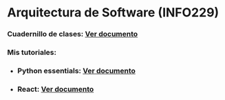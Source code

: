 # Arquitectura de Software (INFO229)



### Cuadernillo de clases: [Ver documento](https://docs.google.com/document/d/1tk83BdHxWoIsKKACsBDRqfjEl_w9nC9XWIvy3faFVZE/edit?usp=sharing)

### Mis tutoriales:
- ### Python essentials: [Ver documento](/docs/tutoriales/python/python-essentials.ipynb)
- ### React: [Ver documento](/docs/tutoriales/react/react-essentials.md)


